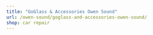 ```yaml
---
title: "GoGlass & Accessories Owen Sound"
url: /owen-sound/goglass-and-accessories-owen-sound/
shop: car repair
---
```

